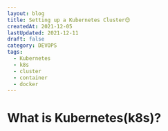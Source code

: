 ```yaml
---
layout: blog
title: Setting up a Kubernetes Cluster😍
createdAt: 2021-12-05
lastUpdated: 2021-12-11
draft: false
category: DEVOPS
tags:
  - Kubernetes
  - k8s
  - cluster
  - container
  - docker
---
```


# What is Kubernetes(k8s)?